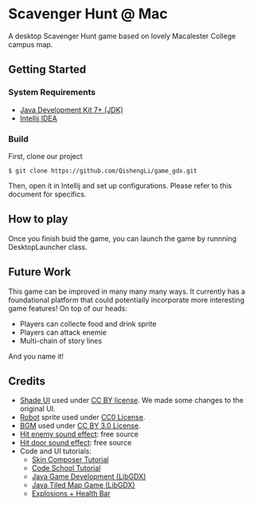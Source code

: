 # Scavenger Hunt @ Mac
A desktop Scavenger Hunt game based on lovely Macalester College campus map. 

## Getting Started
### System Requirements
- [Java Development Kit 7+ (JDK)](http://www.oracle.com/technetwork/java/javase/downloads/index.html)
- [Intellij IDEA](https://www.jetbrains.com/idea/)

### Build

First, clone our project
```
$ git clone https://github.com/QishengLi/game_gdx.git
```

Then, open it in Intellij and set up configurations. Please refer to this document for specifics.

## How to play

Once you finish buid the game, you can launch the game by runnning DesktopLauncher class.

## Future Work
This game can be improved in many many many ways. It currently has a foundational platform that could potentially incorporate more interesting game features! On top of our heads:

- Players can collecte food and drink sprite
- Players can attack enemie
- Multi-chain of story lines

And you name it!

## Credits
- [Shade UI](https://github.com/czyzby/gdx-skins/tree/master/shade) used under [CC BY license](http://creativecommons.org/licenses/by/4.0/). We made some changes to the original UI. 
- [Robot](https://opengameart.org/content/a-pack-of-robots-2) sprite used under [CC0 License](https://creativecommons.org/share-your-work/public-domain/cc0/).
- [BGM](https://opengameart.org/content/winds-of-stories ) used under [CC BY 3.0 License](https://creativecommons.org/licenses/by/3.0/).
- [Hit enemy sound effect](http://soundbible.com/): free source
- [Hit door sound effect](xxxxx): free source
- Code and UI tutorials:
  - [Skin Composer Tutorial](https://www.youtube.com/watch?v=78amAV0_e24&list=LLij4FgNVkGdMLQ3HAXTznPQ&index=3)
  - [Code School Tutorial](https://www.youtube.com/watch?v=a8MPxzkwBwo&list=PLZm85UZQLd2SXQzsF-a0-pPF6IWDDdrXt)
  - [Java Game Development (LibGDX)](https://www.youtube.com/playlist?list=PLXY8okVWvwZ0JOwHiH1TntAdq-UDPnC2L)
  - [Java Tiled Map Game (LibGDX)](https://www.youtube.com/playlist?list=PLXY8okVWvwZ0qmqSBhOtqYRjzWtUCWylb)
  - [Explosions + Health Bar](https://www.youtube.com/watch?v=jzFZ7N-SKfk)
